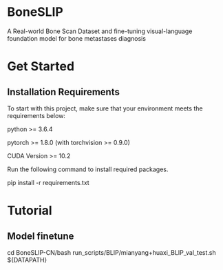 # BoneSLIP
A Real-world Bone Scan Dataset and fine-tuning visual-language foundation model for bone metastases diagnosis
# Get Started
## Installation Requirements
To start with this project, make sure that your environment meets the requirements below:

python >= 3.6.4

pytorch >= 1.8.0 (with torchvision >= 0.9.0)

CUDA Version >= 10.2

Run the following command to install required packages.

pip install -r requirements.txt
# Tutorial
## Model finetune
cd BoneSLIP-CN/bash run_scripts/BLIP/mianyang+huaxi_BLIP_val_test.sh ${DATAPATH}
